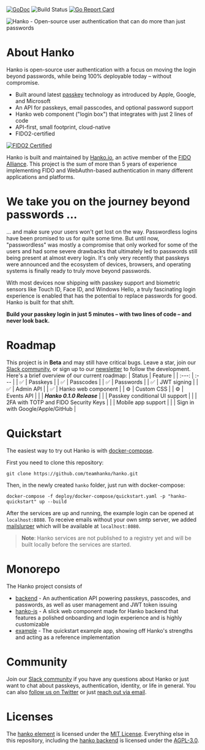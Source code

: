 [![GoDoc](https://godoc.org/github.com/teamhanko/hanko?status.svg)](https://godoc.org/github.com/teamhanko/hanko)
![Build Status](https://github.com/teamhanko/hanko/workflows/Go/badge.svg)
[![Go Report Card](https://goreportcard.com/badge/github.com/teamhanko/hanko)](https://goreportcard.com/report/github.com/teamhanko/hanko)

![Hanko - Open-source user authentication that can do more than just passwords](https://user-images.githubusercontent.com/20115649/167916572-a4d92eaa-7246-4e18-a85d-fc80b4f25c28.svg)

# About Hanko
Hanko is open-source user authentication with a focus on moving the login beyond passwords, while being 100% deployable today – without compromise.

- Built around latest [passkey](https://www.passkeys.io) technology as introduced by Apple, Google, and Microsoft
- An API for passkeys, email passcodes, and optional password support
- Hanko web component ("login box") that integrates with just 2 lines of code
- API-first, small footprint, cloud-native
- FIDO2-certified

[![FIDO2 Certified](https://user-images.githubusercontent.com/20115649/159896561-a94022ba-0e95-417e-807d-b4b7ce19371c.svg)](https://fidoalliance.org/company/hanko/)

Hanko is built and maintained by [Hanko.io](https://www.hanko.io), an active member of the [FIDO Alliance](https://fidoalliance.org/company/hanko/). This project is the sum of more than 5 years of experience implementing FIDO and WebAuthn-based authentication in many different applications and platforms.

# We take you on the journey beyond passwords ...
... and make sure your users won't get lost on the way. Passwordless logins have been promised to us for quite some time. But until now, "passwordless" was mostly a compromise that only worked for some of the users and had some severe drawbacks that ultimately led to passwords still being present at almost every login. It's only very recently that passkeys were announced and the ecosystem of devices, browsers, and operating systems is finally ready to truly move beyond passwords.

With most devices now shipping with passkey support and biometric sensors like Touch ID, Face ID, and Windows Hello, a truly fascinating login experience is enabled that has the potential to replace passwords for good. Hanko is built for that shift.

**Build your passkey login in just 5 minutes – with two lines of code – and never look back.**

# Roadmap
This project is in **Beta** and may still have critical bugs. Leave a star, join our [Slack community](https://www.hanko.io/community), or sign up to our [newsletter](https://www.hanko.io/updates) to follow the development. Here's a brief overview of our current roadmap:
| Status | Feature |
| :---: | :--- |
| ✅ | Passkeys |
| ✅ | Passcodes |
| ✅ | Passwords |
| ✅ | JWT signing |
| ✅ | Admin API |
| ✅ | Hanko web component |
| ⚙️ | Custom CSS |
| ⚙️ | Events API |
| | ***Hanko 0.1.0 Release*** |
| | Passkey conditional UI support |
| | 2FA with TOTP and FIDO Security Keys |
| | Mobile app support |
| | Sign in with Google/Apple/GitHub |

# Quickstart
The easiest way to try out Hanko is with [docker-compose](https://www.docker.com/products/docker-desktop/).

First you need to clone this repository:
```
git clone https://github.com/teamhanko/hanko.git
```

Then, in the newly created `hanko` folder, just run with docker-compose:
```
docker-compose -f deploy/docker-compose/quickstart.yaml -p "hanko-quickstart" up --build
```

After the services are up and running, the example login can be opened at `localhost:8888`. To receive emails without your own
smtp server, we added [mailslurper](https://github.com/mailslurper/mailslurper) which will be available at `localhost:8080`.

> **Note**: Hanko services are not published to a registry yet and will be built locally before the services are started.

# Monorepo
The Hanko project consists of
- [backend](/backend/README.md) - An authentication API powering passkeys, passcodes, and passwords, as well as user management and JWT token issuing
- [hanko-js](/hanko-js/README.md) - A slick web component made for Hanko backend that features a polished onboarding and login experience and is highly customizable
- [example](/example) - The quickstart example app, showing off Hanko's strengths and acting as a reference implementation

# Community
Join our [Slack community](https://www.hanko.io/community) if you have any questions about Hanko or just want to chat about passkeys, authentication, identity, or life in general. You can also [follow us on Twitter](https://twitter.com/hanko_io) or just [reach out via email](https://www.hanko.io/contact).

# Licenses
The [hanko element](hanko-js) is licensed under the [MIT License](hanko-js/LICENSE). Everything else in this repository, including the [hanko backend](backend) is licensed under the [AGPL-3.0](backend/LICENSE).
